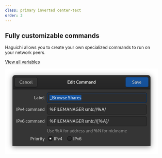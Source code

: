 ```yaml
---
class: primary inverted center-text
order: 3
---
```

<div class="row">
  <div class="col">
    <h2>Fully customizable commands</h2>
    <p>Haguichi allows you to create your own specialized commands to run on your network peers.</p>
    <p><a class="button" href="/tips-and-tricks/#command-variables">View all variables</a></p>
  </div>
  <div class="col image"><img src="/resources/edit-command-dialog.png" srcset="/resources/edit-command-dialog-2x.png 2x" alt="Edit Command Dialog" /></div>
</div>
